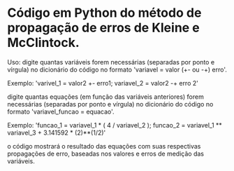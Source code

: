 # Código em Python do método de propagação de erros de Kleine e McClintock.

Uso:
digite quantas variáveis forem necessárias (separadas por ponto e vírgula) no dicionário do código no formato 'variavel = valor (+- ou -+) erro'.

Exemplo: 'varivel_1 = valor2 +- erro1; variavel_2 = valor2 -+ erro 2'


digite quantas equações (em função das variáveis anteriores) forem necessárias (separadas por ponto e vírgula) no dicionário do código no formato 'variavel_funcao = equacao'. 

Exemplo: 'funcao_1 = variavel_1 * ( 4 / variavel_2 ); funcao_2 = variavel_1 ** variavel_3 + 3.141592 * (2)**(1/2)'

o código mostrará o resultado das equações com suas respectivas propagações de erro, baseadas nos valores e erros de medição das variáveis.
